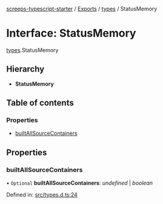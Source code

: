 [screeps-typescript-starter](../README.md) / [Exports](../modules.md) / [types](../modules/types.md) / StatusMemory

# Interface: StatusMemory

[types](../modules/types.md).StatusMemory

## Hierarchy

* **StatusMemory**

## Table of contents

### Properties

- [builtAllSourceContainers](types.statusmemory.md#builtallsourcecontainers)

## Properties

### builtAllSourceContainers

• `Optional` **builtAllSourceContainers**: *undefined* \| *boolean*

Defined in: [src/types.d.ts:24](https://github.com/Baelyk/screeps/blob/9bfed96/src/types.d.ts#L24)
